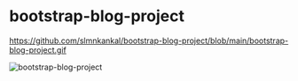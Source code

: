 # bootstrap-blog-project
https://github.com/slmnkankal/bootstrap-blog-project/blob/main/bootstrap-blog-project.gif

![bootstrap-blog-project](https://user-images.githubusercontent.com/94119964/186584930-c7acc642-30d6-45ce-ac43-56b19984938b.gif)
